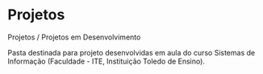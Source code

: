 # Projetos
Projetos / Projetos em Desenvolvimento


Pasta destinada para projeto desenvolvidas em aula do curso Sistemas de Informação (Faculdade - ITE, Instituição Toledo de Ensino).
